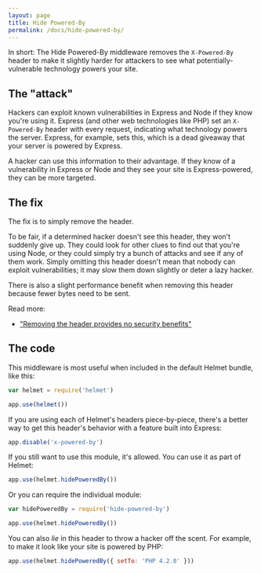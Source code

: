 ```yaml
---
layout: page
title: Hide Powered-By
permalink: /docs/hide-powered-by/
---
```

In short: The Hide Powered-By middleware removes the `X-Powered-By` header to make it slightly harder for attackers to see what potentially-vulnerable technology powers your site.

The "attack"
------------

Hackers can exploit known vulnerabilities in Express and Node if they know you're using it. Express (and other web technologies like PHP) set an `X-Powered-By` header with every request, indicating what technology powers the server. Express, for example, sets this, which is a dead giveaway that your server is powered by Express.

A hacker can use this information to their advantage. If they know of a vulnerability in Express or Node and they see your site is Express-powered, they can be more targeted.

The fix
-------

The fix is to simply remove the header.

To be fair, if a determined hacker doesn't see this header, they won't suddenly give up. They could look for other clues to find out that you're using Node, or they could simply try a bunch of attacks and see if any of them work. Simply omitting this header doesn't mean that nobody can exploit vulnerabilities; it may slow them down slightly or deter a lazy hacker.

There is also a slight performance benefit when removing this header because fewer bytes need to be sent.

Read more:

- ["Removing the header provides no security benefits"](https://github.com/expressjs/express/pull/2813#issuecomment-159270428)

The code
--------

This middleware is most useful when included in the default Helmet bundle, like this:

```javascript
var helmet = require('helmet')

app.use(helmet())
```

If you are using each of Helmet's headers piece-by-piece, there's a better way to get this header's behavior with a feature built into Express:

```javascript
app.disable('x-powered-by')
```

If you still want to use this module, it's allowed. You can use it as part of Helmet:

```javascript
app.use(helmet.hidePoweredBy())
```

Or you can require the individual module:

```javascript
var hidePoweredBy = require('hide-powered-by')

app.use(helmet.hidePoweredBy())
```

You can also *lie* in this header to throw a hacker off the scent. For example, to make it look like your site is powered by PHP:

```javascript
app.use(helmet.hidePoweredBy({ setTo: 'PHP 4.2.0' }))
```
